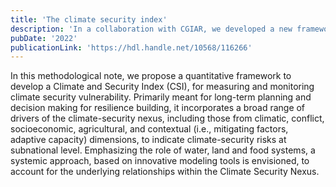```yaml
---
title: 'The climate security index'
description: 'In a collaboration with CGIAR, we developed a new framework to assess the climate security risk of a country. The aim is to bring together ideas from different fields to build a holistic framework.'
pubDate: '2022'
publicationLink: 'https://hdl.handle.net/10568/116266'
---
```


In this methodological note, we propose a quantitative framework to develop a Climate and Security Index (CSI), for measuring and monitoring climate security vulnerability. Primarily meant for long-term planning and decision making for resilience building, it incorporates a broad range of drivers of the climate-security nexus, including those from climatic, conflict, socioeconomic, agricultural, and contextual (i.e., mitigating factors, adaptive capacity) dimensions, to indicate climate-security risks at subnational level. Emphasizing the role of water, land and food systems, a systemic approach, based on innovative modeling tools is envisioned, to account for the underlying relationships within the Climate Security Nexus.